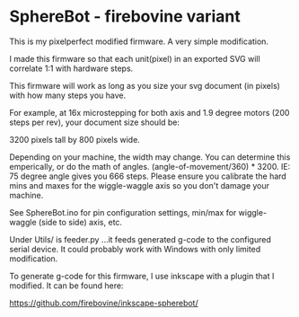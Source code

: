 # SphereBot - firebovine variant

This is my pixelperfect modified firmware. A very simple modification.

I made this firmware so that each unit(pixel) in an exported SVG will correlate 1:1 with hardware steps.

This firmware will work as long as you size your svg document (in pixels)
with how many steps you have.

For example, at 16x microstepping for both axis and 1.9 degree motors (200 steps per rev),
your document size should be:

3200 pixels tall by
800 pixels wide.

Depending on your machine, the width may change. You can determine this emperically, 
or do the math of angles. (angle-of-movement/360) * 3200. IE: 75 degree angle gives you 
666 steps. Please ensure you calibrate the hard mins and maxes for the wiggle-waggle axis
so you don't damage your machine.


See SphereBot.ino for pin configuration settings, min/max for wiggle-waggle (side to side) axis, etc.

Under Utils/ is feeder.py ...it feeds generated g-code to the configured serial device. It could probably work with Windows with only limited modification.

To generate g-code for this firmware, I use inkscape with a plugin that I modified. It can be found here:

https://github.com/firebovine/inkscape-spherebot/
